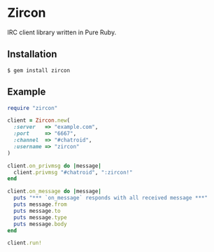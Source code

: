 # Zircon
IRC client library written in Pure Ruby.

## Installation

```
$ gem install zircon
```

## Example

```ruby
require "zircon"

client = Zircon.new(
  :server   => "example.com",
  :port     => "6667",
  :channel  => "#chatroid",
  :username => "zircon"
)

client.on_privmsg do |message|
  client.privmsg "#chatroid", ":zircon!"
end

client.on_message do |message|
  puts "*** `on_message` responds with all received message ***"
  puts message.from
  puts message.to
  puts message.type
  puts message.body
end

client.run!
```
